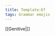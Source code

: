 ```yaml
---
title: Template:Ef
tags: Grammar emojis
---
```


[[Genitive|<span title="Genitive   (Eignarfall) 'Owning'"    class='emoji genitive'></span>]]<noinclude>

</noinclude>
